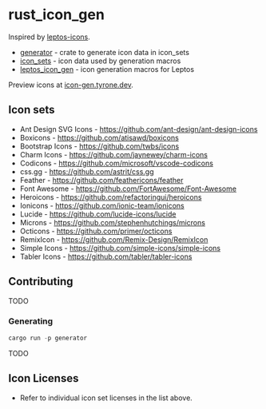 # rust_icon_gen

Inspired by [leptos-icons](https://github.com/Carlosted/leptos-icons).

- [generator](generator) - crate to generate icon data in icon_sets
- [icon_sets](icon_sets/README.md) - icon data used by generation macros
- [leptos_icon_gen](leptos_icon_gen/README.md) - icon generation macros for Leptos

Preview icons at [icon-gen.tyrone.dev](https://icon-gen.tyrone.dev).

## Icon sets

- Ant Design SVG Icons - https://github.com/ant-design/ant-design-icons
- Boxicons - https://github.com/atisawd/boxicons
- Bootstrap Icons - https://github.com/twbs/icons
- Charm Icons - https://github.com/jaynewey/charm-icons
- Codicons - https://github.com/microsoft/vscode-codicons
- css.gg - https://github.com/astrit/css.gg
- Feather - https://github.com/feathericons/feather
- Font Awesome - https://github.com/FortAwesome/Font-Awesome
- Heroicons - https://github.com/refactoringui/heroicons
- Ionicons - https://github.com/ionic-team/ionicons
- Lucide - https://github.com/lucide-icons/lucide
- Microns - https://github.com/stephenhutchings/microns
- Octicons - https://github.com/primer/octicons
- RemixIcon - https://github.com/Remix-Design/RemixIcon
- Simple Icons - https://github.com/simple-icons/simple-icons
- Tabler Icons - https://github.com/tabler/tabler-icons

## Contributing

TODO

### Generating

```rust
cargo run -p generator
```

TODO

## Icon Licenses

- Refer to individual icon set licenses in the list above.
